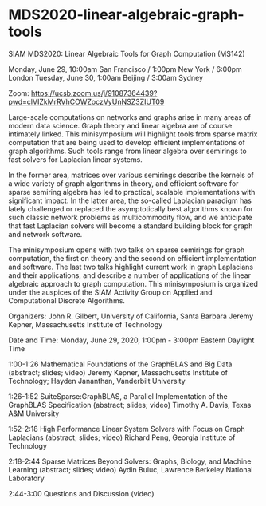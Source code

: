 # MDS2020-linear-algebraic-graph-tools

SIAM MDS2020: Linear Algebraic Tools for Graph Computation  (MS142)

Monday, June 29, 10:00am San Francisco / 1:00pm New York / 6:00pm London
Tuesday, June 30, 1:00am Beijing / 3:00am Sydney

Zoom: https://ucsb.zoom.us/j/91087364439?pwd=clVIZkMrRVhCOWZoczVyUnNSZ3ZIUT09

Large-scale computations on networks and graphs arise in many areas of modern data science. Graph theory and linear algebra are of course intimately linked. This minisymposium will highlight tools from sparse matrix computation that are being used to develop efficient implementations of graph algorithms. Such tools range from linear algebra over semirings to fast solvers for Laplacian linear systems.

In the former area, matrices over various semirings describe the kernels of a wide variety of graph algorithms in theory, and efficient software for sparse semiring algebra has led to practical, scalable implementations with significant impact. In the latter area, the so-called Laplacian paradigm has lately challenged or replaced the asymptotically best algorithms known for such classic network problems as multicommodity flow, and we anticipate that fast Laplacian solvers will become a standard building block for graph and network software.

The minisymposium opens with two talks on sparse semirings for graph computation, the first on theory and the second on efficient implementation and software. The last two talks highlight current work in graph Laplacians and their applications, and describe a number of applications of the linear algebraic approach to graph computation.
This minisymposium is organized under the auspices of the SIAM Activity Group on Applied and Computational Discrete Algorithms.

Organizers: 	John R. Gilbert, University of California, Santa Barbara
		Jeremy Kepner, Massachusetts Institute of Technology

Date and Time: Monday, June 29, 2020, 1:00pm - 3:00pm Eastern Daylight Time 

1:00-1:26 Mathematical Foundations of the GraphBLAS and Big Data (abstract; slides; video)
Jeremy Kepner, Massachusetts Institute of Technology; Hayden Jananthan, Vanderbilt University

1:26-1:52 SuiteSparse:GraphBLAS, a Parallel Implementation of the GraphBLAS Specification (abstract; slides; video)
Timothy A. Davis, Texas A&M University

1:52-2:18 High Performance Linear System Solvers with Focus on Graph Laplacians (abstract; slides; video)
Richard Peng, Georgia Institute of Technology

2:18-2:44 Sparse Matrices Beyond Solvers: Graphs, Biology, and Machine Learning (abstract; slides; video)
Aydin Buluc, Lawrence Berkeley National Laboratory

2:44-3:00 Questions and Discussion (video)

